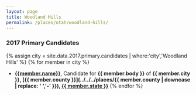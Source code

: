```yaml
---
layout: page
title: Woodland Hills
permalink: /places/utah/woodland-hills/
---
```


### 2017 Primary Candidates
{% assign city = site.data.2017.primary.candidates | where:'city','Woodland Hills' %}
{% for member in city  %}
- <strong>[{{member.name}}](../../../people/{{member.id}})</strong>, Candidate for <strong>{{ member.body }}</strong> of <strong>{{ member.city }}, [{{ member.county }}](../../../places/{{ member.county | downcase | replace: ' ','-' }}), [{{ member.state }}](../../../places)</strong>
{% endfor %}
